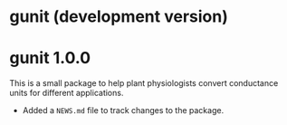 # gunit (development version)

# gunit 1.0.0

This is a small package to help plant physiologists convert conductance units for different applications.


* Added a `NEWS.md` file to track changes to the package.
